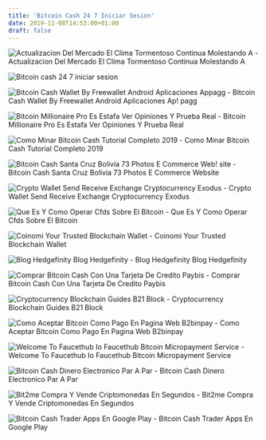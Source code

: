 ```yaml
---
title: 'Bitcoin Cash 24 7 Iniciar Sesion'
date: 2019-11-08T14:53:00+01:00
draft: false
---
```


![Actualizacion Del Mercado El Clima Tormentoso Continua Molestando A - ](https://noticias.bitcoin.com/wp-content/uploads/2018/05/Top10May23-1024x731.jpg "Actualizacion Del Mercado El Clima Tormentoso Continua Molestando A | Bitcoin cash 24 7 iniciar sesion") Actualizacion Del Mercado El Clima Tormentoso Continua Molestando A

![Bitcoin cash 24 7 iniciar sesion](https://faucethub.io/assets/img/coins/BCH.png "Bitcoin cash 24 7 iniciar sesion") 

![Bitcoin Cash Wallet By Freewallet Android Aplicaciones Appagg - ](https://lh3.googleusercontent.com/QyWoiPAc1Ed-kXOpVp-Z5zrIlE57zjDaqW9LMFeGVGVDczPuZvMRh4cfMDHbslJfd4c=h750 "Bitcoin Cash Wallet By Freewallet Android Aplicaciones Appagg | Bitcoin cash 24 7 iniciar sesion") Bitcoin Cash Wallet By Freewallet Android Aplicaciones Ap! pagg

![Bitcoin Millionaire Pro Es Estafa Ver Opiniones Y Prueba Real - ](https://i1.wp.com/opcionesbinariasguardian.com/wp-content/uploads/2018/08/Bitcoin-Millionaire-Pro.jpg?fit=1024%2C546&ssl=1 "Bitcoin Millionaire Pro Es Estafa Ver Opiniones Y Prueba Real | Bitcoin cash 24 7 iniciar sesion") Bitcoin Millionaire Pro Es Estafa Ver Opiniones Y Prueba Real

![Como Minar Bitcoin Cash Tutorial Completo 2019 - ](https://howtomine.com/es/wp-content/uploads/media/coins/general/antpool-homepage-login.jpg "Como Minar Bitcoin Cash Tutorial Completo 2019 | Bitcoin cash 24 7 iniciar sesion") Como Minar Bitcoin Cash Tutorial Completo 2019

![Bitcoin Cash Santa Cruz Bolivia 73 Photos E Commerce Web!   site - ](https://lookaside.fbsbx.com/lookaside/crawler/media/?media_id=1704556059837803 "Bitcoin Cash Santa Cruz Bolivia 73 Photos E Co!   mmerce Website | Bitcoin cash 24 7 iniciar sesion") Bitcoin Cash Santa Cruz Bolivia 73 Photos E Commerce Website

![Crypto Wallet Send Receive Exchange Cryptocurrency Exodus - ](https://www.exodus.io/img/hp-mobile-wallet3-lsize.png "Crypto Wallet Send Receive Exchange Cryptocurrency Exodus | Bitcoin cash 24 7 iniciar sesion") Crypto Wallet Send Receive Exchange Cryptocurrency Exodus

![Que Es Y Como Operar Cfds Sobre El Bitcoin - ](https://fxmedia.s3.amazonaws.com/articles/remote/e75ce2747335e61d97f063f82f9792c5.jpeg "Que Es Y Como Operar Cfds Sobre El Bitcoin | Bitcoin cash 24 7 iniciar sesion") Que Es Y Como Operar Cfds Sobre El Bitcoin

![Coinomi Your Trusted Blockchain Wallet - ](https://www.coinomi.com/img/og-image.jpg "Coinomi Your Trusted Blockchain Wa!   llet | Bitcoin cash 24 7 iniciar sesion") Coinomi Your Trusted Blockchain Wallet

![Blog Hedgefinity Blog Hedgefinity - ](https://i.ytimg.com/vi/-qupRg8Zpq4/maxresdefault.jpg "Blog Hedgefinity Blog Hedgefinity | Bitcoin cash 24 7 iniciar sesion") Blog Hedgefinity Blog Hedgefinity

![Comprar Bitcoin Cash Con Una Tarjeta De Credito Paybis - ](https://s3.amazonaws.com/media.paybis.com/images/Step-by-step/CC/%D0%A1%D0%A1+to+BCH/ES/Step+4.1.png "Comprar Bitcoin Cash Con Una Tarjeta De Credito Paybis | Bitcoin cash 24 7 iniciar sesion") Comprar Bitcoin Cash Con Una Tarjeta De Credito Paybis

![Cryptocurrency Blockchain Guides B21 Block - ](https://uploads-ssl.webflow.com/5b54fef2ef1d581dcb4a58d0/5ba244b337b9fb8240e9d8be_Screen%20Shot%202018-09-17%20at%2015.53.11.png) Cryptocurrency Blockchain Guides B21 Block

![Como Aceptar Bitcoin Como Pago En Pagina Web B2binpay - ](https://b2binpay.com/wp-content/uploads/2019/06/How-to-accept-crypto-payments-on-your-website-900x445.jpg "Como Aceptar Bitcoin Como Pago En Pagina Web B2binpay | Bitcoin cash 24 7 iniciar sesion") Como Aceptar Bitcoin Como Pago En Pagina Web B2binpay

![Welcome To Faucethub Io Faucethub Bitcoin Micropayment Service - ](https://faucethub.io/assets/img/coins/BCH.png "Welcome To Faucethub Io Faucethub Bitcoin Micropayment Service | Bitcoin cash 24 7 iniciar sesion") Welcome To Faucethub Io Faucethub Bitcoin Micropayment Service

![Bitcoin Cash Dinero Electronico Par A Par - ](https://www.bitcoincash.org/img/accept-bitcoin-cash.jpg "Bitcoin Cash Di!   nero Electronico Par A Par | Bitcoin cash 24 7 iniciar sesion") Bitcoin Cash Dinero Electronico Par A Par

![Bit2me Compra Y Vende Criptomonedas En Segundos - ](https://bit2me.com/assets/images/services/cryptos-to-cash.png "Bit2me Compra Y Vende Criptomonedas En Segundos | Bitcoin cash 24 7 iniciar sesion") Bit2me Compra Y Vende Criptomonedas En Segundos

![Bitcoin Cash Trader Apps En Google Play - ](https://lh3.googleusercontent.com/v8O8NdKgoUdKClcDuV3NViFBxZFj_vAahbqqSQxswV-GL-8beIttbXxKmTuuhiMBCZI=w720-h310 "Bitcoin Cash Trader Apps En Google Play | Bitcoin cash 24 7 iniciar sesion") Bitcoin Cash Trader Apps En Google Play